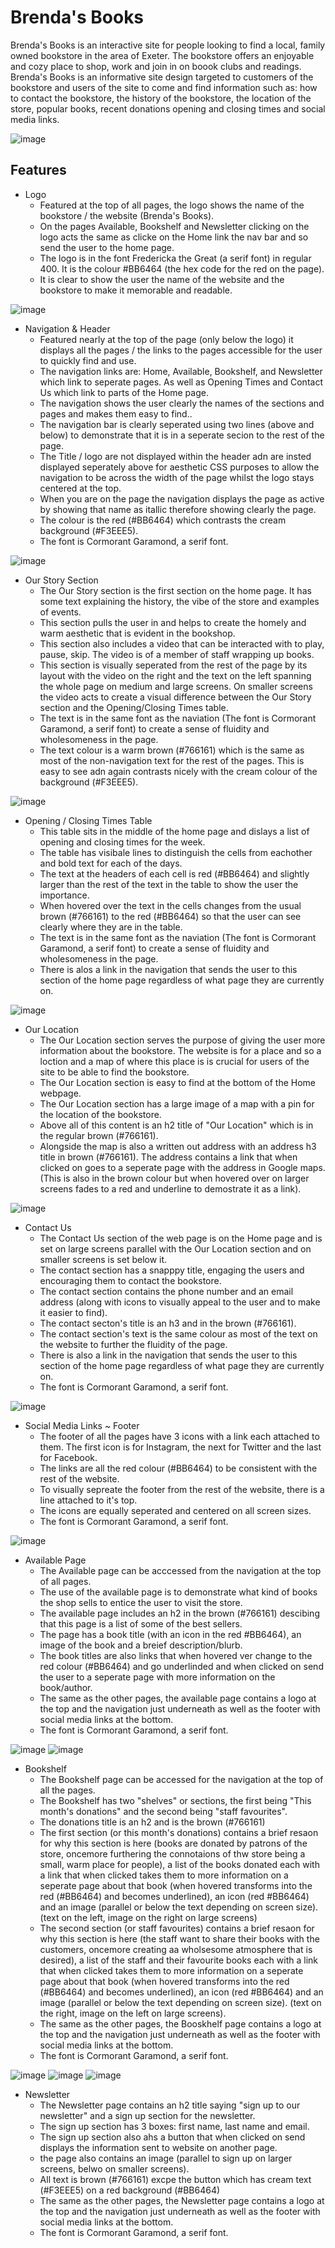 # Brenda's Books

Brenda's Books is an interactive site for people looking to find a local, family owned bookstore in the area of Exeter. The bookstore offers an enjoyable and cozy place to shop, work and join in on boook clubs and readings. 
Brenda's Books is an informative site design targeted to customers of the bookstore and users of the site to come and find information such as: how to contact the bookstore, the history of the bookstore, the location of the store, popular books, recent donations opening and closing times and social media links.

![image](https://github.com/user-attachments/assets/efb5f652-8b2c-481a-8f70-650f19d2780f)

## Features

- Logo
  * Featured at the top of all pages, the logo shows the name of the bookstore / the website (Brenda's Books).
  * On the pages Available, Bookshelf and Newsletter clicking on the logo acts the same as clicke on the Home link the nav bar and so send the user to the home page.
  * The logo is in the font Fredericka the Great (a serif font) in regular 400. It is the colour #BB6464 (the hex code for the red on the page).
  * It is clear to show the user the name of the website and the bookstore to make it memorable and readable.

![image](https://github.com/user-attachments/assets/740599ba-1ffc-4e16-96e7-a58aee672306)

- Navigation & Header
  * Featured nearly at the top of the page (only below the logo) it displays all the pages / the links to the pages accessible for the user to quickly find and use.
  * The navigation links are: Home, Available, Bookshelf, and Newsletter which link to seperate pages. As well as Opening Times and Contact Us which link to parts of the Home page.
  * The navigation shows the user clearly the names of the sections and pages and makes them easy to find.. 
  * The navigation bar is clearly seperated using two lines (above and below) to demonstrate that it is in a seperate secion to the rest of the page.
  * The Title / logo are not displayed within the header adn are insted displayed seperately above for aesthetic CSS purposes to allow the navigation to be across the width of the page whilst the logo stays centered at the top.
  * When you are on the page the navigation displays the page as active by showing that name as itallic therefore showing clearly the page.
  * The colour is the red (#BB6464) which contrasts the cream background (#F3EEE5).
  * The font is Cormorant Garamond, a serif font. 

![image](https://github.com/user-attachments/assets/7da3ed82-262f-4711-b1a5-365f21d3e723)

- Our Story Section
  * The Our Story section is the first section on the home page. It has some text explaining the history, the vibe of the store and examples of events.
  * This section pulls the user in and helps to create the homely and warm aesthetic that is evident in the bookshop.
  * This section also includes a video that can be interacted with to play, pause, skip. The video is of a member of staff wrapping up books.
  * This section is visually seperated from the rest of the page by its layout with the video on the right and the text on the left spanning the whole page on medium and large screens. On smaller screens the video acts to create a visual difference between the Our Story section and the Opening/Closing Times table.
  * The text is in the same font as the naviation (The font is Cormorant Garamond, a serif font) to create a sense of fluidity and wholesomeness in the page.
  * The text colour is a warm brown (#766161) which is the same as most of the non-navigation text for the rest of the pages. This is easy to see adn again contrasts nicely with the cream colour of the background (#F3EEE5).

![image](https://github.com/user-attachments/assets/4adc0dad-46a2-4550-b135-81883c63719a)


- Opening / Closing Times Table
  * This table sits in the middle of the home page and dislays a list of opening and closing times for the week.
  * The table has visibale lines to distinguish the cells from eachother and bold text for each of the days.
  * The text at the headers of each cell is red (#BB6464) and slightly larger than the rest of the text in the table to show the user the importance.
  * When hovered over the text in the cells changes from the usual brown (#766161) to the red (#BB6464) so that the user can see clearly where they are in the table.
  * The text is in the same font as the naviation (The font is Cormorant Garamond, a serif font) to create a sense of fluidity and wholesomeness in the page.
  * There is alos a link in the navigation that sends the user to this section of the home page regardless of what page they are currently on.

![image](https://github.com/user-attachments/assets/50fc8444-4da3-4331-874f-4fdc950c74f8)  


- Our Location
  * The Our Location section serves the purpose of giving the user more information about the bookstore. The website is for a place and so a loction and a map of where this place is is crucial for users of the site to be able to find the bookstore.
  * The Our Location section is easy to find at the bottom of the Home webpage.
  * The Our Location section has a large image of a map with a pin for the location of the bookstore.
  * Above all of this content is an h2 title of "Our Location" which is in the regular brown (#766161).
  * Alongside the map is also a written out address with an address h3 title in brown (#766161). The address contains a link that when clicked on goes to a seperate page with the address in Google maps. (This is also in the brown colour but when hovered over on larger screens fades to a red and underline to demostrate it as a link).

![image](https://github.com/user-attachments/assets/95bb82ad-a2da-4316-b95d-7deb7ef06853)

- Contact Us
  * The Contact Us section of the web page is on the Home page and is set on large screens parallel with the Our Location section and on smaller screens is set below it.
  * The contact section has a snapppy title, engaging the users and encouraging them to contact the bookstore.
  * The contact section contains the phone number and an email address (along with icons to visually appeal to the user and to make it easier to find).
  * The contact secton's title is an h3 and in the brown (#766161).
  * The contact section's text is the same colour as most of the text on the website to further the fluidity of the page.
  * There is also a link in the navigation that sends the user to this section of the home page regardless of what page they are currently on.
  * The font is Cormorant Garamond, a serif font.

![image](https://github.com/user-attachments/assets/78c2f7c7-0465-46e2-bfcf-3abc708bdf22)

- Social Media Links ~ Footer
  * The footer of all the pages have 3 icons with a link each attached to them. The first icon is for Instagram, the next for Twitter and the last for Facebook.
  * The links are all the red colour (#BB6464) to be consistent with the rest of the website.
  * To visually sepreate the footer from the rest of the website, there is a line attached to it's top.
  * The icons are equally seperated and centered on all screen sizes.
  * The font is Cormorant Garamond, a serif font.

![image](https://github.com/user-attachments/assets/e4a3c66f-a030-4afd-a412-bce3b34a972b)


- Available Page
  * The Available page can be acccessed from the navigation at the top of all pages.
  * The use of the available page is to demonstrate what kind of books the shop sells to entice the user to visit the store.
  * The available page includes an h2 in the brown (#766161) descibing that this page is a list of some of the best sellers.
  * The page has a book title (with an icon in the red #BB6464), an image of the book and a breief description/blurb.
  * The book titles are also links that when hovered ver change to the red colour (#BB6464) and go underlinded and when clicked on send the user to a seperate page with more information on the book/author.
  * The same as the other pages, the available page contains a logo at the top and the navigation just underneath as well as the footer with social media links at the bottom.
  * The font is Cormorant Garamond, a serif font.

![image](https://github.com/user-attachments/assets/ccfe5806-80fe-48c3-8205-5da4cd65c917)
![image](https://github.com/user-attachments/assets/ab8d6aec-5fae-476d-9fdb-bdcf7606e9ee)

- Bookshelf
  * The Bookshelf page can be accessed for the navigation at the top of all the pages.
  * The Bookshelf has two "shelves" or sections, the first being "This month's donations" and the second being "staff favourites".
  * The donations title is an h2 and is the brown (#766161)
  * The first section (or this month's donations) contains a brief resaon for why this section is here (books are donated by patrons of the store, oncemore furthering the connotaions of thw store being a small, warm place for people), a list of the books donated each with a link that when clicked takes them to more information on a seperate page about that book (when hovered transforms into the red (#BB6464) and becomes underlined), an icon (red #BB6464) and an image (parallel or below the text depending on screen size). (text on the left, image on the right on large screens)
  * The second section (or staff favourites) contains a brief resaon for why this section is here (the staff want to share their books with the customers, oncemore creating aa wholsesome atmosphere that is desired), a list of the staff and their favourite books each with a link that when clicked takes them to more information on a seperate page about that book (when hovered transforms into the red (#BB6464) and becomes underlined), an icon (red #BB6464) and an image (parallel or below the text depending on screen size). (text on the right, image on the left on large screens).
  * The same as the other pages, the Booskhelf page contains a logo at the top and the navigation just underneath as well as the footer with social media links at the bottom.
  * The font is Cormorant Garamond, a serif font.

![image](https://github.com/user-attachments/assets/c126aae1-5c5a-44ac-b24a-7a6287c697bd)
![image](https://github.com/user-attachments/assets/ba1c6c22-3a44-4d0f-acc3-34159a1657ff)
![image](https://github.com/user-attachments/assets/1591cdca-fccc-4281-83aa-7e1812546fcc)


- Newsletter
  * The Newsletter page contains an h2 title saying "sign up to our newsletter" and a sign up section for the newsletter.
  * The sign up section has 3 boxes: first name, last name and email.
  * The sign up section also ahs a button that when clicked on send displays the information sent to website on another page.
  * the page also contains an image (parallel to sign up on larger screens, belwo on smaller screens).
  * All text is brown (#766161) excpe the button which has cream text (#F3EEE5) on a red background (#BB6464)
  * The same as the other pages, the Newsletter page contains a logo at the top and the navigation just underneath as well as the footer with social media links at the bottom.
  * The font is Cormorant Garamond, a serif font.

  

